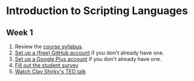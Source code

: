 # Introduction to Scripting Languages

## Week 1

1. Review the [course syllabus](https://github.com/dphiffer/scripting/blob/master/syllabus.md).
2. [Set up a (free) GitHub account](https://github.com/join) if you don't already have one.
3. [Set up a Google Plus account](https://plus.google.com/) if you don't already have one.
4. [Fill out the student survey](https://docs.google.com/forms/d/1v3zCvcZYKljpOYQ9-rX6-kKjOvnkCl6d8i0qduojEbo/viewform?usp=send_form)
5. [Watch Clay Shirky's TED talk](http://www.ted.com/talks/clay_shirky_how_the_internet_will_one_day_transform_government?language=en)